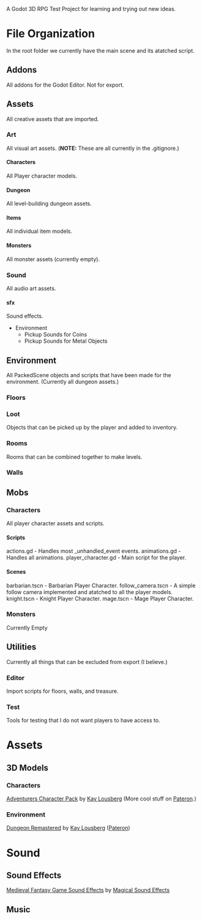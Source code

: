 A Godot 3D RPG Test Project for learning and trying out new ideas.

# File Organization #
In the root folder we currently have the main scene and its atatched script.

## Addons ##
All addons for the Godot Editor. Not for export.

## Assets ##
All creative assets that are imported.

### Art ###
All visual art assets. (**NOTE:** These are all currently in the .gitignore.)

#### Characters ####
All Player character models.

#### Dungeon ####
All level-building dungeon assets.

#### Items ####
All individual item models.

#### Monsters ####
All monster assets (currently empty).

### Sound ###
All audio art assets.

#### sfx ####
Sound effects.
- Environment
    - Pickup Sounds for Coins
    - Pickup Sounds for Metal Objects

## Environment ##
All PackedScene objects and scripts that have been made for the environment. (Currently all dungeon assets.)

### Floors ###

### Loot ###
Objects that can be picked up by the player and added to inventory.

### Rooms ###
Rooms that can be combined together to make levels.

### Walls ###

## Mobs ##

### Characters ###
All player character assets and scripts.

#### Scripts ####
actions.gd          - Handles most _unhandled_event events.
animations.gd       - Handles all animations.
player_character.gd - Main script for the player.

#### Scenes ####
barbarian.tscn      - Barbarian Player Character.
follow_camera.tscn  - A simple follow camera implemented and atatched to all the player models.
knight.tscn         - Knight Player Character.
mage.tscn           - Mage Player Character.

### Monsters ###
Currently Empty

## Utilities ##
Currently all things that can be excluded from export (I believe.)

### Editor ###
Import scripts for floors, walls, and treasure.

### Test ###
Tools for testing that I do not want players to have access to.

# Assets #
## 3D Models ##
### Characters ###
[Adventurers Character Pack](https://kaylousberg.itch.io/kaykit-adventurers) by [Kay Lousberg](https://kaylousberg.com/) (More cool stuff on [Pateron](https://www.patreon.com/kaylousberg).)

### Environment ###
[Dungeon Remastered](https://kaylousberg.itch.io/kaykit-dungeon-remastered) by [Kay Lousberg](https://kaylousberg.com/) ([Pateron](https://www.patreon.com/kaylousberg))

# Sound #
## Sound Effects ##
[Medieval Fantasy Game Sound Effects](https://magicsoundeffects.itch.io/medieval-fantasy-game-sound-effects) by [Magical Sound Effects](https://magicsoundeffects.itch.io/)
## Music ##
